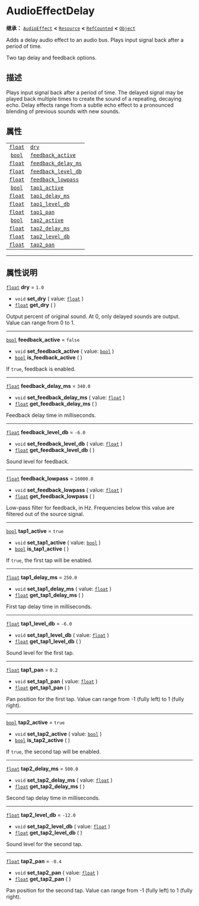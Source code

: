 <!-- ⚠ 请勿编辑本文件 ⚠ -->
<!-- 本文档使用脚本从 WeDot 引擎源码仓库生成。 -->
<!-- 生成脚本：https://github.com/WeDot-Engine/WeDot/tree/4.3/doc/tools/make_md.py； -->
<!-- 原文件：https://github.com/WeDot-Engine/WeDot/tree/4.3/doc/classes/AudioEffectDelay.xml。 -->

<div id="_class_audioeffectdelay"></div>

# AudioEffectDelay

**继承：** [`AudioEffect`](class_audioeffect.md) **<** [`Resource`](class_resource.md) **<** [`RefCounted`](class_refcounted.md) **<** [`Object`](class_object.md)

Adds a delay audio effect to an audio bus. Plays input signal back after a period of time.

Two tap delay and feedback options.

## 描述

Plays input signal back after a period of time. The delayed signal may be played back multiple times to create the sound of a repeating, decaying echo. Delay effects range from a subtle echo effect to a pronounced blending of previous sounds with new sounds.

## 属性

|||
|:-:|:--|
| [`float`](class_float.md) | [`dry`](class_audioeffectdelay.md#class_audioeffectdelay_property_dry)                             | ``1.0``     |
| [`bool`](class_bool.md)   | [`feedback_active`](class_audioeffectdelay.md#class_audioeffectdelay_property_feedback_active)     | ``false``   |
| [`float`](class_float.md) | [`feedback_delay_ms`](class_audioeffectdelay.md#class_audioeffectdelay_property_feedback_delay_ms) | ``340.0``   |
| [`float`](class_float.md) | [`feedback_level_db`](class_audioeffectdelay.md#class_audioeffectdelay_property_feedback_level_db) | ``-6.0``    |
| [`float`](class_float.md) | [`feedback_lowpass`](class_audioeffectdelay.md#class_audioeffectdelay_property_feedback_lowpass)   | ``16000.0`` |
| [`bool`](class_bool.md)   | [`tap1_active`](class_audioeffectdelay.md#class_audioeffectdelay_property_tap1_active)             | ``true``    |
| [`float`](class_float.md) | [`tap1_delay_ms`](class_audioeffectdelay.md#class_audioeffectdelay_property_tap1_delay_ms)         | ``250.0``   |
| [`float`](class_float.md) | [`tap1_level_db`](class_audioeffectdelay.md#class_audioeffectdelay_property_tap1_level_db)         | ``-6.0``    |
| [`float`](class_float.md) | [`tap1_pan`](class_audioeffectdelay.md#class_audioeffectdelay_property_tap1_pan)                   | ``0.2``     |
| [`bool`](class_bool.md)   | [`tap2_active`](class_audioeffectdelay.md#class_audioeffectdelay_property_tap2_active)             | ``true``    |
| [`float`](class_float.md) | [`tap2_delay_ms`](class_audioeffectdelay.md#class_audioeffectdelay_property_tap2_delay_ms)         | ``500.0``   |
| [`float`](class_float.md) | [`tap2_level_db`](class_audioeffectdelay.md#class_audioeffectdelay_property_tap2_level_db)         | ``-12.0``   |
| [`float`](class_float.md) | [`tap2_pan`](class_audioeffectdelay.md#class_audioeffectdelay_property_tap2_pan)                   | ``-0.4``    |

<!-- rst-class:: classref-section-separator -->

---

## 属性说明

<div id="_class_audioeffectdelay_property_dry"></div>

[`float`](class_float.md) **dry** = ``1.0`` <div id="class_audioeffectdelay_property_dry"></div>

- `void` **set_dry** ( value: [`float`](class_float.md) )
- [`float`](class_float.md) **get_dry** ( )

Output percent of original sound. At 0, only delayed sounds are output. Value can range from 0 to 1.

<!-- rst-class:: classref-item-separator -->

---

<div id="_class_audioeffectdelay_property_feedback_active"></div>

[`bool`](class_bool.md) **feedback_active** = ``false`` <div id="class_audioeffectdelay_property_feedback_active"></div>

- `void` **set_feedback_active** ( value: [`bool`](class_bool.md) )
- [`bool`](class_bool.md) **is_feedback_active** ( )

If `true`, feedback is enabled.

<!-- rst-class:: classref-item-separator -->

---

<div id="_class_audioeffectdelay_property_feedback_delay_ms"></div>

[`float`](class_float.md) **feedback_delay_ms** = ``340.0`` <div id="class_audioeffectdelay_property_feedback_delay_ms"></div>

- `void` **set_feedback_delay_ms** ( value: [`float`](class_float.md) )
- [`float`](class_float.md) **get_feedback_delay_ms** ( )

Feedback delay time in milliseconds.

<!-- rst-class:: classref-item-separator -->

---

<div id="_class_audioeffectdelay_property_feedback_level_db"></div>

[`float`](class_float.md) **feedback_level_db** = ``-6.0`` <div id="class_audioeffectdelay_property_feedback_level_db"></div>

- `void` **set_feedback_level_db** ( value: [`float`](class_float.md) )
- [`float`](class_float.md) **get_feedback_level_db** ( )

Sound level for feedback.

<!-- rst-class:: classref-item-separator -->

---

<div id="_class_audioeffectdelay_property_feedback_lowpass"></div>

[`float`](class_float.md) **feedback_lowpass** = ``16000.0`` <div id="class_audioeffectdelay_property_feedback_lowpass"></div>

- `void` **set_feedback_lowpass** ( value: [`float`](class_float.md) )
- [`float`](class_float.md) **get_feedback_lowpass** ( )

Low-pass filter for feedback, in Hz. Frequencies below this value are filtered out of the source signal.

<!-- rst-class:: classref-item-separator -->

---

<div id="_class_audioeffectdelay_property_tap1_active"></div>

[`bool`](class_bool.md) **tap1_active** = ``true`` <div id="class_audioeffectdelay_property_tap1_active"></div>

- `void` **set_tap1_active** ( value: [`bool`](class_bool.md) )
- [`bool`](class_bool.md) **is_tap1_active** ( )

If `true`, the first tap will be enabled.

<!-- rst-class:: classref-item-separator -->

---

<div id="_class_audioeffectdelay_property_tap1_delay_ms"></div>

[`float`](class_float.md) **tap1_delay_ms** = ``250.0`` <div id="class_audioeffectdelay_property_tap1_delay_ms"></div>

- `void` **set_tap1_delay_ms** ( value: [`float`](class_float.md) )
- [`float`](class_float.md) **get_tap1_delay_ms** ( )

First tap delay time in milliseconds.

<!-- rst-class:: classref-item-separator -->

---

<div id="_class_audioeffectdelay_property_tap1_level_db"></div>

[`float`](class_float.md) **tap1_level_db** = ``-6.0`` <div id="class_audioeffectdelay_property_tap1_level_db"></div>

- `void` **set_tap1_level_db** ( value: [`float`](class_float.md) )
- [`float`](class_float.md) **get_tap1_level_db** ( )

Sound level for the first tap.

<!-- rst-class:: classref-item-separator -->

---

<div id="_class_audioeffectdelay_property_tap1_pan"></div>

[`float`](class_float.md) **tap1_pan** = ``0.2`` <div id="class_audioeffectdelay_property_tap1_pan"></div>

- `void` **set_tap1_pan** ( value: [`float`](class_float.md) )
- [`float`](class_float.md) **get_tap1_pan** ( )

Pan position for the first tap. Value can range from -1 (fully left) to 1 (fully right).

<!-- rst-class:: classref-item-separator -->

---

<div id="_class_audioeffectdelay_property_tap2_active"></div>

[`bool`](class_bool.md) **tap2_active** = ``true`` <div id="class_audioeffectdelay_property_tap2_active"></div>

- `void` **set_tap2_active** ( value: [`bool`](class_bool.md) )
- [`bool`](class_bool.md) **is_tap2_active** ( )

If `true`, the second tap will be enabled.

<!-- rst-class:: classref-item-separator -->

---

<div id="_class_audioeffectdelay_property_tap2_delay_ms"></div>

[`float`](class_float.md) **tap2_delay_ms** = ``500.0`` <div id="class_audioeffectdelay_property_tap2_delay_ms"></div>

- `void` **set_tap2_delay_ms** ( value: [`float`](class_float.md) )
- [`float`](class_float.md) **get_tap2_delay_ms** ( )

Second tap delay time in milliseconds.

<!-- rst-class:: classref-item-separator -->

---

<div id="_class_audioeffectdelay_property_tap2_level_db"></div>

[`float`](class_float.md) **tap2_level_db** = ``-12.0`` <div id="class_audioeffectdelay_property_tap2_level_db"></div>

- `void` **set_tap2_level_db** ( value: [`float`](class_float.md) )
- [`float`](class_float.md) **get_tap2_level_db** ( )

Sound level for the second tap.

<!-- rst-class:: classref-item-separator -->

---

<div id="_class_audioeffectdelay_property_tap2_pan"></div>

[`float`](class_float.md) **tap2_pan** = ``-0.4`` <div id="class_audioeffectdelay_property_tap2_pan"></div>

- `void` **set_tap2_pan** ( value: [`float`](class_float.md) )
- [`float`](class_float.md) **get_tap2_pan** ( )

Pan position for the second tap. Value can range from -1 (fully left) to 1 (fully right).

[^virtual]: 本方法通常需要用户覆盖才能生效。
[^const]: 本方法无副作用，不会修改该实例的任何成员变量。
[^vararg]: 本方法除了能接受在此处描述的参数外，还能够继续接受任意数量的参数。
[^constructor]: 本方法用于构造某个类型。
[^static]: 调用本方法无需实例，可直接使用类名进行调用。
[^operator]: 本方法描述的是使用本类型作为左操作数的有效运算符。
[^bitfield]: 这个值是由下列位标志构成位掩码的整数。
[^void]: 无返回值。
